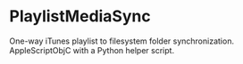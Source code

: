 PlaylistMediaSync
=================

One-way iTunes playlist to filesystem folder synchronization. AppleScriptObjC with a Python helper script.
